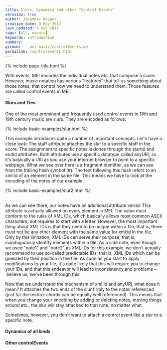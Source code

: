 ```yaml
---
title: Slurs, Dynamics and other "Control Events"
verovio2: true
author: Johannes Kepper
creation_date: 9 May 2017
last_updated: 6 Oct 2017
tags: [all, events]
keywords: introduction
summary: 
github:    mei-basic/controlEvents.md
permalink: /controlEvents.html
---
```


{% include page-title.html %}

With <span class="soCalled">events</span>, MEI encodes the individual
notes etc. that compose a score. However, music notation has various
"features" that tell us something about those notes, that control
how we need to understand them. Those features are called <span
class="soCalled">control events</span> in MEI.


#### Slurs and Ties


One of the most prominent and frequently used control events in
18th and 19th century music are slurs. They are encoded as follows:


{% include basic-examples/slur.html %}


This example introduces quite a number of important concepts. Let's
have a close look: The <span class="att" scheme="TEI">staff</span>
attribute attaches the slur to a specific staff in the score. The
assignment to specific notes is dones through the <span class="att"
scheme="TEI">startid</span> and <span class="att" scheme="TEI">endid</span>
attributes. Both attributes use a specific datatype called <span
class="soCalled">anyURI</span>, so it's basically a URI as you use
your internet browser to point to a specific webpage. What we see
over here is a <span class="soCalled">fragment identifier</span>,
as we can see from the trailing hash symbol (#). The text following
this hash refers to an <span class="soCalled">xml:id</span> of an
element in the same file. This means we have to look at the encoding
of the notes of our example:


{% include basic-examples/slur2.html %}


<br/>
As we can see there, our notes have an additional attribute <span
class="att" scheme="TEI">xml:id</span>. This attribute is actually
allowed on every element in MEI. The value must conform to the rules
of XML IDs, which basically allows most common ASCII characters,
but requires to start with a letter. However, the most important
thing about XML IDs is that they need to be unique within a file,
that is, there must not be any other element with the same value
for <span class="att" scheme="TEI">xml:id</span> in the file. Only
by this limitation, XML IDs can serve their purpose, that is,
inambiguously identify elements within a file. As a side note, even
though we used "note1" and "note2" as XML IDs for this example, we
don't actually recommend to use so-called <span
class="soCalled">predictable IDs</span>, that is, XML IDs which can
be guessed by their position in the file. As soon as you start to
apply modifications to your file, it's quite likely that this will
require you to change your IDs, and that this endeavor will lead
to inconsistency and problems – believe us, we've been through this.

Now that we understand the mechanism of <span class="att"
scheme="TEI">xml:id</span> and <span class="soCalled">anyURI</span>,
what does it mean? It attaches the two ends of the slur firmly to
the notes referenced (just for the record: chords can be equally
well referenced). This means that when you change your encoding by
adding or deleting notes, moving things around etc., the slur will
stay attached to that note, no matter what.

Sometimes, however, you don't want to attach a <span
class="soCalled">control event</span> like a slur to a specific
note.


#### Dynamics of all kinds

#### Other controlEvents




